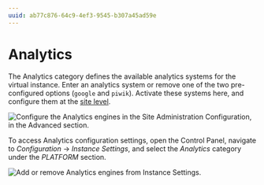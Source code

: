 ```yaml
---
uuid: ab77c876-64c9-4ef3-9545-b307a45ad59e
---
```

#  Analytics

The Analytics category defines the available analytics systems for the virtual instance. Enter an analytics system or remove one of the two pre-configured options (`google` and `piwik`). Activate these systems here, and configure them at the [site level](../../../site-building.html).

![Configure the Analytics engines in the Site Administration Configuration, in the Advanced section.](./analytics/images/01.png)

To access Analytics configuration settings, open the Control Panel, navigate to *Configuration* &rarr; *Instance Settings*, and select the *Analytics* category under the *PLATFORM* section. 

![Add or remove Analytics engines from Instance Settings.](./analytics/images/02.png)
